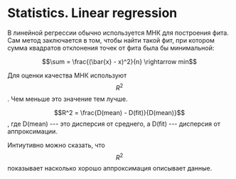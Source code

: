 # Statistics. Linear regression

В линейной регрессии обычно используется МНК для построения фита. Сам метод заключается в том, чтобы найти такой фит, при котором сумма квадратов отклонения точек от фита была бы минимальной:

$$\sum = \frac{(\bar{x} - x)^2}{n} \rightarrow min$$

Для оценки качества МНК используют $$R^2$$. Чем меньше это значение тем лучше. 

$$R^2 = \frac{D(mean) - D(fit)}{D(mean)}$$, где D(mean) --- это дисперсия от среднего, а D(fit) --- дисперсия от аппроксимации. 

Интиутивно можно сказать, что $$R^2$$ показывает насколько хорошо аппроксимация описывает данные. 